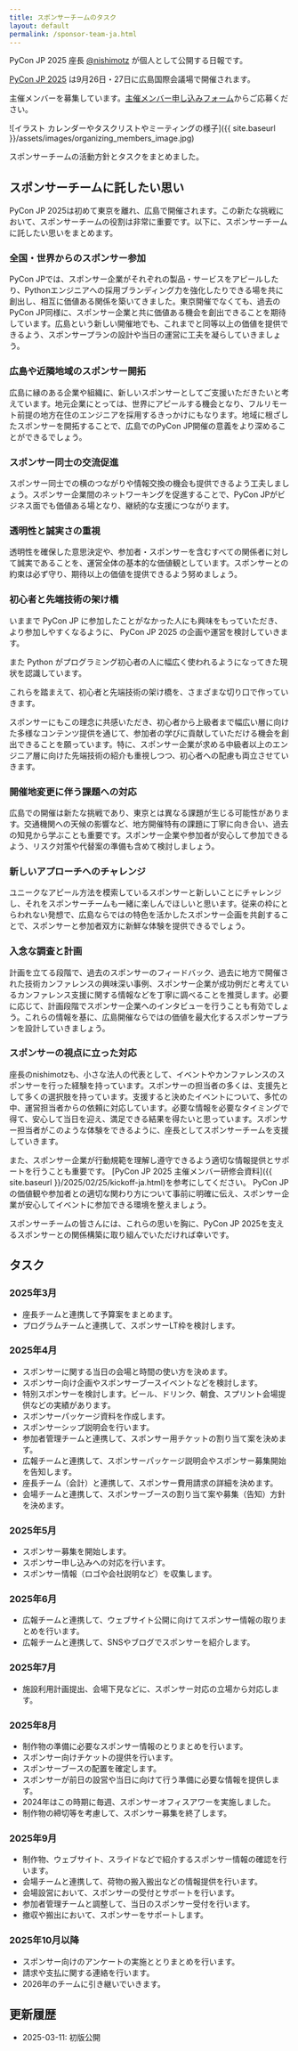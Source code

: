 ```yaml
---
title: スポンサーチームのタスク
layout: default
permalink: /sponsor-team-ja.html
---
```


PyCon JP 2025 座長 [@nishimotz](https://d.nishimotz.com/aboutme) が個人として公開する日報です。

[PyCon JP 2025](https://2025.pycon.jp/) は9月26日・27日に広島国際会議場で開催されます。

主催メンバーを募集しています。[主催メンバー申し込みフォーム](https://forms.gle/7irqYKhZVj7AY7LfA)からご応募ください。

<div class="image-center">
![イラスト カレンダーやタスクリストやミーティングの様子]({{ site.baseurl }}/assets/images/organizing_members_image.jpg)
</div>

スポンサーチームの活動方針とタスクをまとめました。

## スポンサーチームに託したい思い

PyCon JP 2025は初めて東京を離れ、広島で開催されます。この新たな挑戦において、スポンサーチームの役割は非常に重要です。以下に、スポンサーチームに託したい思いをまとめます。

### 全国・世界からのスポンサー参加

PyCon JPでは、スポンサー企業がそれぞれの製品・サービスをアピールしたり、Pythonエンジニアへの採用ブランディング力を強化したりできる場を共に創出し、相互に価値ある関係を築いてきました。東京開催でなくても、過去のPyCon JP同様に、スポンサー企業と共に価値ある機会を創出できることを期待しています。広島という新しい開催地でも、これまでと同等以上の価値を提供できるよう、スポンサープランの設計や当日の運営に工夫を凝らしていきましょう。

### 広島や近隣地域のスポンサー開拓

広島に縁のある企業や組織に、新しいスポンサーとしてご支援いただきたいと考えています。地元企業にとっては、世界にアピールする機会となり、フルリモート前提の地方在住のエンジニアを採用するきっかけにもなります。地域に根ざしたスポンサーを開拓することで、広島でのPyCon JP開催の意義をより深めることができるでしょう。

### スポンサー同士の交流促進

スポンサー同士での横のつながりや情報交換の機会も提供できるよう工夫しましょう。スポンサー企業間のネットワーキングを促進することで、PyCon JPがビジネス面でも価値ある場となり、継続的な支援につながります。

### 透明性と誠実さの重視

透明性を確保した意思決定や、参加者・スポンサーを含むすべての関係者に対して誠実であることを、運営全体の基本的な価値観としています。スポンサーとの約束は必ず守り、期待以上の価値を提供できるよう努めましょう。

### 初心者と先端技術の架け橋

いままで PyCon JP に参加したことがなかった人にも興味をもっていただき、より参加しやすくなるように、 PyCon JP 2025 の企画や運営を検討していきます。

また Python がプログラミング初心者の人に幅広く使われるようになってきた現状を認識しています。

これらを踏まえて、初心者と先端技術の架け橋を、さまざまな切り口で作っていきます。

スポンサーにもこの理念に共感いただき、初心者から上級者まで幅広い層に向けた多様なコンテンツ提供を通じて、参加者の学びに貢献していただける機会を創出できることを願っています。特に、スポンサー企業が求める中級者以上のエンジニア層に向けた先端技術の紹介も重視しつつ、初心者への配慮も両立させていきます。

### 開催地変更に伴う課題への対応

広島での開催は新たな挑戦であり、東京とは異なる課題が生じる可能性があります。交通機関への天候の影響など、地方開催特有の課題に丁寧に向き合い、過去の知見から学ぶことも重要です。スポンサー企業や参加者が安心して参加できるよう、リスク対策や代替案の準備も含めて検討しましょう。

### 新しいアプローチへのチャレンジ

ユニークなアピール方法を模索しているスポンサーと新しいことにチャレンジし、それをスポンサーチームも一緒に楽しんでほしいと思います。従来の枠にとらわれない発想で、広島ならではの特色を活かしたスポンサー企画を共創することで、スポンサーと参加者双方に新鮮な体験を提供できるでしょう。

### 入念な調査と計画

計画を立てる段階で、過去のスポンサーのフィードバック、過去に地方で開催された技術カンファレンスの興味深い事例、スポンサー企業が成功例だと考えているカンファレンス支援に関する情報などを丁寧に調べることを推奨します。必要に応じて、計画段階でスポンサー企業へのインタビューを行うことも有効でしょう。これらの情報を基に、広島開催ならではの価値を最大化するスポンサープランを設計していきましょう。

### スポンサーの視点に立った対応

座長のnishimotzも、小さな法人の代表として、イベントやカンファレンスのスポンサーを行った経験を持っています。スポンサーの担当者の多くは、支援先として多くの選択肢を持っています。支援すると決めたイベントについて、多忙の中、運営担当者からの依頼に対応しています。必要な情報を必要なタイミングで得て、安心して当日を迎え、満足できる結果を得たいと思っています。スポンサー担当者がこのような体験をできるように、座長としてスポンサーチームを支援していきます。

また、スポンサー企業が行動規範を理解し遵守できるよう適切な情報提供とサポートを行うことも重要です。
[PyCon JP 2025 主催メンバー研修会資料]({{ site.baseurl }}/2025/02/25/kickoff-ja.html)を参考にしてください。
PyCon JPの価値観や参加者との適切な関わり方について事前に明確に伝え、スポンサー企業が安心してイベントに参加できる環境を整えましょう。

スポンサーチームの皆さんには、これらの思いを胸に、PyCon JP 2025を支えるスポンサーとの関係構築に取り組んでいただければ幸いです。

## タスク

### 2025年3月

- 座長チームと連携して予算案をまとめます。
- プログラムチームと連携して、スポンサーLT枠を検討します。

### 2025年4月

- スポンサーに関する当日の会場と時間の使い方を決めます。
- スポンサー向け企画やスポンサーブースイベントなどを検討します。
- 特別スポンサーを検討します。ビール、ドリンク、朝食、スプリント会場提供などの実績があります。
- スボンサーパッケージ資料を作成します。
- スポンサーシップ説明会を行います。
- 参加者管理チームと連携して、スポンサー用チケットの割り当て案を決めます。
- 広報チームと連携して、スポンサーパッケージ説明会やスポンサー募集開始を告知します。
- 座長チーム（会計）と連携して、スポンサー費用請求の詳細を決めます。
- 会場チームと連携して、スポンサーブースの割り当て案や募集（告知）方針を決めます。

### 2025年5月

- スポンサー募集を開始します。
- スポンサー申し込みへの対応を行います。
- スポンサー情報（ロゴや会社説明など）を収集します。

### 2025年6月

- 広報チームと連携して、ウェブサイト公開に向けてスポンサー情報の取りまとめを行います。
- 広報チームと連携して、SNSやブログでスポンサーを紹介します。

### 2025年7月

- 施設利用計画提出、会場下見などに、スポンサー対応の立場から対応します。

### 2025年8月

- 制作物の準備に必要なスポンサー情報のとりまとめを行います。
- スポンサー向けチケットの提供を行います。
- スポンサーブースの配置を確定します。
- スポンサーが前日の設営や当日に向けて行う準備に必要な情報を提供します。
- 2024年はこの時期に毎週、スポンサーオフィスアワーを実施しました。
- 制作物の締切等を考慮して、スポンサー募集を終了します。

### 2025年9月

- 制作物、ウェブサイト、スライドなどで紹介するスポンサー情報の確認を行います。
- 会場チームと連携して、荷物の搬入搬出などの情報提供を行います。
- 会場設営において、スポンサーの受付とサポートを行います。
- 参加者管理チームと調整して、当日のスポンサー受付を行います。
- 撤収や搬出において、スポンサーをサポートします。

### 2025年10月以降

- スポンサー向けのアンケートの実施ととりまとめを行います。
- 請求や支払に関する連絡を行います。
- 2026年のチームに引き継いでいきます。

## 更新履歴

- 2025-03-11: 初版公開
